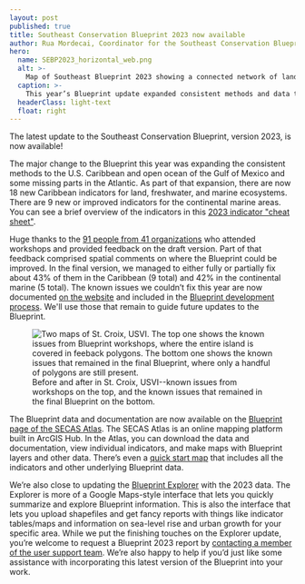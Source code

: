 ```yaml
---
layout: post
published: true
title: Southeast Conservation Blueprint 2023 now available
author: Rua Mordecai, Coordinator for the Southeast Conservation Blueprint
hero:
  name: SEBP2023_horizontal_web.png
  alt: >-
    Map of Southeast Blueprint 2023 showing a connected network of lands and waters in shades of purple and gray.
  caption: >-
    This year’s Blueprint update expanded consistent methods and data to the U.S. Caribbean and offshore waters of the Atlantic and Gulf.
  headerClass: light-text
  float: right
---
```

The latest update to the Southeast Conservation Blueprint, version 2023, is now available!

The major change to the Blueprint this year was expanding the consistent methods to the U.S. Caribbean and open ocean of the Gulf of Mexico and some missing parts in the Atlantic. As part of that expansion, there are now 18 new Caribbean indicators for land, freshwater, and marine ecosystems. There are 9 new or improved indicators for the continental marine areas. You can see a brief overview of the indicators in this [2023 indicator "cheat sheet"](https://secassoutheast.org/pdf/IndicatorCheatSheet_2023.pdf).<!--more-->

Huge thanks to the [91 people from 41 organizations](https://secassoutheast.org/2023/06/26/Post-workshop-Blueprint-2023-improvements-for-the-Gulf-Atlantic-and-Caribbean.html) who attended workshops and provided feedback on the draft version. Part of that feedback comprised spatial comments on where the Blueprint could be improved. In the final version, we managed to either fully or partially fix about 43% of them in the Caribbean (9 total) and 42% in the continental marine (5 total). The known issues we couldn’t fix this year are now documented [on the website](https://secassoutheast.org/blueprint-known-issues) and included in the [Blueprint development process](https://www.sciencebase.gov/catalog/file/get/64f8da38d34ed30c20546a6a?name=Southeast_Blueprint_2023_Development_Process.pdf). We'll use those that remain to guide future updates to the Blueprint.

<figure>
  <img src="http://secassoutheast.org/images/KnownIssuesBeforeAfter.png" alt="Two maps of St. Croix, USVI. The top one shows the known issues from Blueprint workshops, where the entire island is covered in feeback polygons. The bottom one shows the known issues that remained in the final Blueprint, where only a handful of polygons are still present."/>
  <figcaption>Before and after in St. Croix, USVI--known issues from workshops on the top, and the known issues that remained in the final Blueprint on the bottom.</figcaption>
</figure>  

The Blueprint data and documentation are now available on the [Blueprint page of the SECAS Atlas](https://secas-fws.hub.arcgis.com/pages/blueprint). The SECAS Atlas is an online mapping platform built in ArcGIS Hub. In the Atlas, you can download the data and documentation, view individual indicators, and make maps with Blueprint layers and other data. There’s even a [quick start map](https://fws.maps.arcgis.com/apps/mapviewer/index.html?webmap=8c1b4701318c4d9b8ffab618cb69401a) that includes all the indicators and other underlying Blueprint data.

We’re also close to updating the [Blueprint Explorer](https://blueprint.geoplatform.gov/southeast/) with the 2023 data. The Explorer is more of a Google Maps-style interface that lets you quickly summarize and explore Blueprint information. This is also the interface that lets you upload shapefiles and get fancy reports with things like indicator tables/maps and information on sea-level rise and urban growth for your specific area. While we put the finishing touches on the Explorer update, you’re welcome to request a Blueprint 2023 report by [contacting a member of the user support team](https://secassoutheast.org/staff). We’re also happy to help if you’d just like some assistance with incorporating this latest version of the Blueprint into your work.
